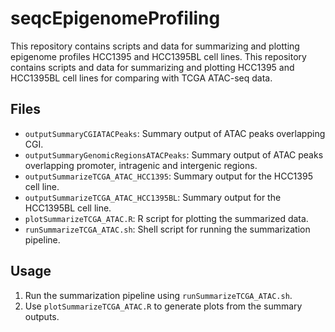 # seqcEpigenomeProfiling

This repository contains scripts and data for summarizing and plotting epigenome profiles HCC1395 and HCC1395BL cell lines.
This repository contains scripts and data for summarizing and plotting HCC1395 and HCC1395BL cell lines for comparing with TCGA ATAC-seq data.

## Files
- `outputSummaryCGIATACPeaks`: Summary output of ATAC peaks overlapping CGI.
- `outputSummaryGenomicRegionsATACPeaks`: Summary output of ATAC peaks overlapping promoter, intragenic and intergenic regions.
- `outputSummarizeTCGA_ATAC_HCC1395`: Summary output for the HCC1395 cell line.
- `outputSummarizeTCGA_ATAC_HCC1395BL`: Summary output for the HCC1395BL cell line.
- `plotSummarizeTCGA_ATAC.R`: R script for plotting the summarized data.
- `runSummarizeTCGA_ATAC.sh`: Shell script for running the summarization pipeline.


## Usage

1. Run the summarization pipeline using `runSummarizeTCGA_ATAC.sh`.
2. Use `plotSummarizeTCGA_ATAC.R` to generate plots from the summary outputs.
